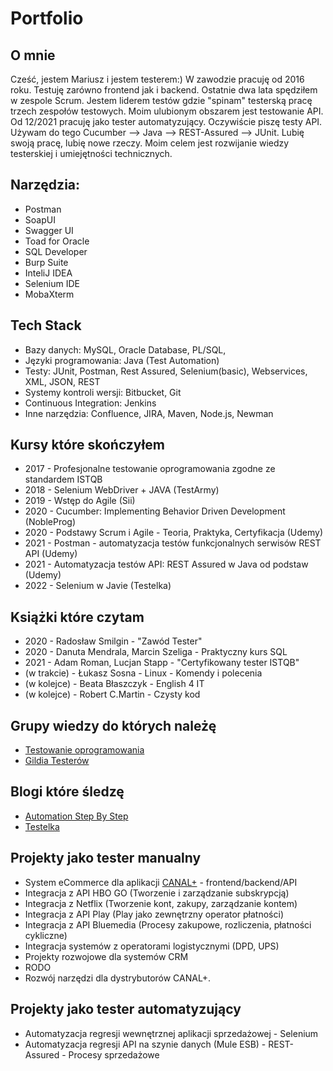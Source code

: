 # Portfolio

## O mnie
Cześć, jestem Mariusz i jestem testerem:) W zawodzie pracuję od 2016 roku. Testuję zarówno frontend jak i backend. Ostatnie dwa lata spędziłem w zespole Scrum. Jestem liderem testów gdzie "spinam" testerską pracę trzech zespołów testowych. Moim ulubionym obszarem jest testowanie API. Od 12/2021 pracuję jako tester automatyzujący. Oczywiście piszę testy API. Używam do tego Cucumber --> Java --> REST-Assured --> JUnit. Lubię swoją pracę, lubię nowe rzeczy. Moim celem jest rozwijanie wiedzy testerskiej i umiejętności technicznych.

## Narzędzia:

* Postman 
* SoapUI
* Swagger UI
* Toad for Oracle
* SQL Developer
* Burp Suite
* InteliJ IDEA
* Selenium IDE
* MobaXterm

## Tech Stack

* Bazy danych: MySQL, Oracle Database, PL/SQL,
* Języki programowania: Java (Test Automation)
* Testy: JUnit, Postman, Rest Assured, Selenium(basic), Webservices, XML, JSON, REST
* Systemy kontroli wersji: Bitbucket, Git
* Continuous Integration: Jenkins
* Inne narzędzia: Confluence, JIRA, Maven, Node.js, Newman

## Kursy które skończyłem

* 2017 - Profesjonalne testowanie oprogramowania zgodne ze standardem ISTQB
* 2018 - Selenium WebDriver + JAVA (TestArmy)
* 2019 - Wstęp do Agile (Sii)
* 2020 - Cucumber: Implementing Behavior Driven Development (NobleProg)
* 2020 - Podstawy Scrum i Agile - Teoria, Praktyka, Certyfikacja (Udemy)
* 2021 - Postman - automatyzacja testów funkcjonalnych serwisów REST API (Udemy)
* 2021 - Automatyzacja testów API: REST Assured w Java od podstaw (Udemy)
* 2022 - Selenium w Javie (Testelka)

## Książki które czytam

* 2020 - Radosław Smilgin - "Zawód Tester"
* 2020 - Danuta Mendrala, Marcin Szeliga - Praktyczny kurs SQL
* 2021 - Adam Roman, Lucjan Stapp - "Certyfikowany tester ISTQB"
* (w trakcie) - Łukasz Sosna - Linux - Komendy i polecenia
* (w kolejce) - Beata Błaszczyk - English 4 IT
* (w kolejce) - Robert C.Martin - Czysty kod

## Grupy wiedzy do których należę

* [Testowanie oprogramowania](https://www.facebook.com/groups/TestowanieOprogramowania)
* [Gildia Testerów](https://www.facebook.com/GildiaTesterow/)

## Blogi które śledzę

* [Automation Step By Step](https://www.youtube.com/c/AutomationStepByStep)
* [Testelka](https://testelka.pl/blog/)


## Projekty jako tester manualny

* System eCommerce dla aplikacji [CANAL+](https://kup.pl.canalplus.com/) - frontend/backend/API
* Integracja z API HBO GO (Tworzenie i zarządzanie subskrypcją)
* Integracja z Netflix (Tworzenie kont, zakupy, zarządzanie kontem)
* Integracja z API Play (Play jako zewnętrzny operator płatności)
* Integracja z API Bluemedia (Procesy zakupowe, rozliczenia, płatności cykliczne)
* Integracja systemów z operatorami logistycznymi (DPD, UPS)
* Projekty rozwojowe dla systemów CRM
* RODO
* Rozwój narzędzi dla dystrybutorów CANAL+.

## Projekty jako tester automatyzujący

* Automatyzacja regresji wewnętrznej aplikacji sprzedażowej - Selenium
* Automatyzacja regresji API na szynie danych (Mule ESB) - REST-Assured - Procesy sprzedażowe
